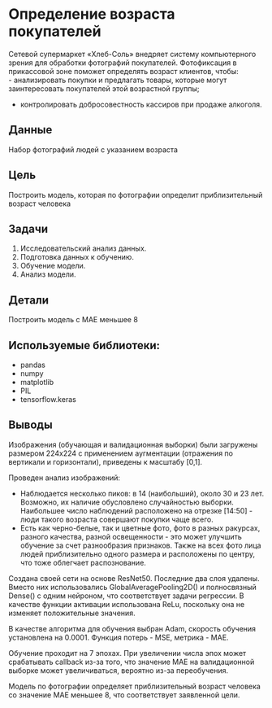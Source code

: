 # Определение возраста покупателей

Сетевой супермаркет «Хлеб-Соль» внедряет систему компьютерного зрения для обработки фотографий покупателей. Фотофиксация в прикассовой зоне поможет определять возраст клиентов, чтобы:
<br>- анализировать покупки и предлагать товары, которые могут заинтересовать покупателей этой возрастной группы;
- контролировать добросовестность кассиров при продаже алкоголя.

## Данные

Набор фотографий людей с указанием возраста

## Цель

Построить модель, которая по фотографии определит приблизительный возраст человека

## Задачи

1. Исследовательский анализ данных.
2. Подготовка данных к обучению.
3. Обучение модели.
4. Анализ модели.

## Детали

Построить модель с MAE меньшее 8

## Используемые библиотеки:

- pandas
- numpy
- matplotlib
- PIL
- tensorflow.keras

## Выводы

Изображения (обучающая и валидационная выборки) были загружены размером 224х224 с применением аугментации (отражения по вертикали и горизонтали), приведены к масштабу [0,1].

Проведен анализ изображений:

- Наблюдается несколько пиков: в 14 (наибольший), около 30 и 23 лет. Возможно, их наличие обусловлено случайностью выборки. Наибольшее число наблюдений расположено на отрезке [14:50] - люди такого возраста совершают покупки чаще всего.
- Есть как черно-белые, так и цветные фото, фото в разных ракурсах, разного качества, разной освещенности - это может улучшить обучение за счет разнообразия признаков. Также на всех фото лица людей приблизительно одного размера и расположены по центру, что тоже облегчает распознование.

Создана своей сети на основе ResNet50. Последние два слоя удалены. Вместо них использовались GlobalAveragePooling2D() и полносвязный Dense() с одним нейроном, что соответствует задачи регрессии. В качестве функции активации использована ReLu, поскольку она не изменяет положительные значения. 

В качестве алгоритма для обучения выбран Adam, скорость обучения установлена на 0.0001. Функция потерь - MSE, метрика - MAE. 

Обучение проходит на 7 эпохах. При увеличении числа эпох может срабатывать callback из-за того, что значение MAE на валидационной выборке может увеличиваться, вероятно из-за переобучения.

Модель по фотографии определяет приблизительный возраст человека со значение MAE меньшее 8, что соответствует заявленной цели.